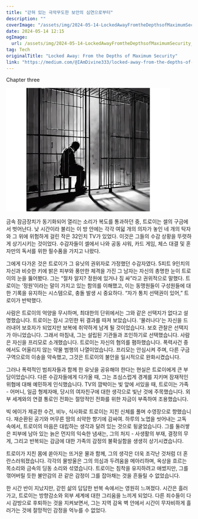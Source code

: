```yaml
---
title: "갇혀 있는 극악무도한 보안의 심연으로부터"
description: ""
coverImage: "/assets/img/2024-05-14-LockedAwayFromtheDepthsofMaximumSecurity_0.png"
date: 2024-05-14 12:15
ogImage: 
  url: /assets/img/2024-05-14-LockedAwayFromtheDepthsofMaximumSecurity_0.png
tag: Tech
originalTitle: "Locked Away: From the Depths of Maximum Security"
link: "https://medium.com/@IAmDivine333/locked-away-from-the-depths-of-maximum-security-cdefc8d712ba"
---
```



Chapter three

![Locked away from the depths of maximum security](/assets/img/2024-05-14-LockedAwayFromtheDepthsofMaximumSecurity_0.png)

금속 잠금장치가 동기화되어 열리는 소리가 복도를 통과하던 중, 트로이는 셀의 구금에서 벗어난다. 낮 시간이라 불리는 이 방 안에는 각각 여덟 개의 의자가 놓인 네 개의 탁자와 그 위에 위험하게 걸린 작은 32인치 TV가 있었다. 이것은 그들의 수감 상황을 뚜렷하게 상기시키는 것이었다. 수감자들이 셀에서 나와 공동 샤워, 카드 게임, 체스 대결 및 혼자만의 독서를 위한 필수품을 가지고 나왔다.

그에게 다가온 것은 트로이가 그 유닛의 권위자로 가정했던 수감자였다. 5피트 9인치의 자신과 비슷한 키에 밝은 피부와 풍만한 체격을 가진 그 남자는 자신의 총명한 눈이 트로이의 눈을 뚫어봤다. 그는 “절차 알지? 정원에 있거나 짐 싸”라고 권위적으로 말했다. 트로이는 ‘정원’이라는 말이 가지고 있는 함의를 이해했고, 이는 동맹원들이 구성원들에 대한 기록을 유지하는 시스템으로, 충돌 발생 시 중요하다. “자가 통치 선택권이 있어,” 트로이가 반박했다.



사람은 트로이의 억양을 무시하며, 최대한의 단위에서는 그와 같은 선택지가 없다고 설명했습니다. 트로이는 잠시 고민한 뒤 결과를 따져 보았습니다. '물러나다'는 자신을 드러내어 보호자가 되었지만 보복에 취약하게 남게 될 것이었습니다. 보호 관찰은 선택지가 아니었습니다. 그래서 마침내, 그는 설립된 기관들과 조인하기로 선택했습니다. 사람은 자신을 프리모로 소개했습니다. 트로이는 자신의 혐의를 폄하했습니다. 폭력사건 중에서도 어울리지 않는 약물 범행의 나열이었습니다. 프리모는 안심시켜 주며, 다른 구금구역으로의 이송을 약속했고, 그것은 트로이의 불안을 일시적으로 완화시켰습니다.

그러나 폭력적인 범죄자들과 함께 한 유닛을 공유해야 한다는 현실은 트로이에게 큰 부담이었습니다. 다른 수감자들에게 다가올 때, 그는 조심스럽게 경계를 지키며 잠재적인 위협에 대해 예민하게 인식했습니다. TV의 깜박이는 빛 앞에 서있을 때, 트로이는 가족 - 어머니, 일곱 형제자매, 당시의 여자친구에 대한 생각으로 빛난 것에 주목했습니다. 외부 세계와의 연결 통로인 전화는 절망적인 전화를 위한 자금이 부족하여 조용했습니다.

빅 에이가 제공한 수건, 비누, 식사화로 트로이는 지친 신체를 풀며 수영장으로 향했습니다. 재순환된 공기와 머무른 땀의 쇠약한 향기에 감싸여. 하루의 노엽을 씻어내는 고독 속에서, 트로이의 마음은 대립하는 생각과 달려 있는 것으로 뒹굴었습니다. 그를 둘러쌓은 피부에 남아 있는 늙은 먼지의 익숙한 냄새는, 그의 처지 - 사생활의 부재, 결정의 무게, 그리고 반복되는 감금에 대한 가족의 감정의 불확실함을 생생히 상기시켰습니다.

트로이가 지친 몸에 쏟아지는 뜨거운 물과 함께, 그의 생각은 더욱 조각난 것처럼 더 혼란스러워졌습니다. 각각의 물방울은 그의 의심과 두려움을 메아리하며, 옥상을 흐르는 목소리와 금속의 딩동 소리와 섞였습니다. 트로이는 침착을 유지하려고 애썼지만, 그를 꺾어버릴 듯한 불안감의 끈 같은 감정이 그를 잡아채는 것을 흔들릴 수 없었습니다.



한 시간 반이 지났지만, 갇힌 삶의 답답한 반복 속에서는 영원히 느껴졌다. 시간은 흘러가고, 트로이는 방향감소와 외부 세계에 대한 그리움을 느끼게 되었다. 다른 죄수들이 다시 감방으로 후퇴하는 것을 지켜보면서, 그는 지역 감옥 벽 안에서 시간이 무자비하게 흘러가는 것에 절망적인 감정을 억누를 수 없었다.